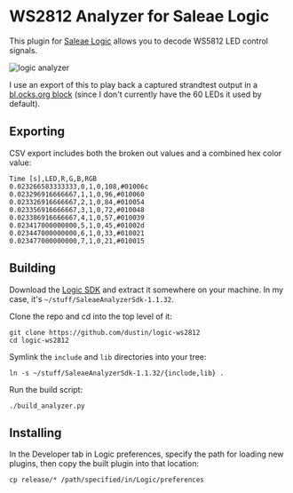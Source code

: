 # WS2812 Analyzer for Saleae Logic

This plugin for [Saleae Logic][logic] allows you to decode WS5812 LED
control signals.

![logic analyzer](https://github.com/dustin/logic-ws2812/raw/master/docs/ws2812.png)

I use an export of this to play back a captured strandtest output in a
[bl.ocks.org block](http://bl.ocks.org/dustin/e7207542c69ecbb53ca9)
(since I don't currently have the 60 LEDs it used by default).

## Exporting

CSV export includes both the broken out values and a combined hex
color value:

```csv
Time [s],LED,R,G,B,RGB
0.023266583333333,0,1,0,108,#01006c
0.023296916666667,1,1,0,96,#010060
0.023326916666667,2,1,0,84,#010054
0.023356916666667,3,1,0,72,#010048
0.023386916666667,4,1,0,57,#010039
0.023417000000000,5,1,0,45,#01002d
0.023447000000000,6,1,0,33,#010021
0.023477000000000,7,1,0,21,#010015
```

## Building

Download the [Logic SDK][sdk] and extract it somewhere on your
machine.  In my case, it's `~/stuff/SaleaeAnalyzerSdk-1.1.32`.

Clone the repo and cd into the top level of it:

    git clone https://github.com/dustin/logic-ws2812
    cd logic-ws2812

Symlink the `include` and `lib` directories into your tree:

    ln -s ~/stuff/SaleaeAnalyzerSdk-1.1.32/{include,lib} .

Run the build script:

    ./build_analyzer.py

## Installing

In the Developer tab in Logic preferences, specify the path for
loading new plugins, then copy the built plugin into that location:

    cp release/* /path/specified/in/Logic/preferences

[logic]: https://www.saleae.com/downloads
[sdk]: http://support.saleae.com/hc/en-us/articles/201104644-Analyzer-SDK
